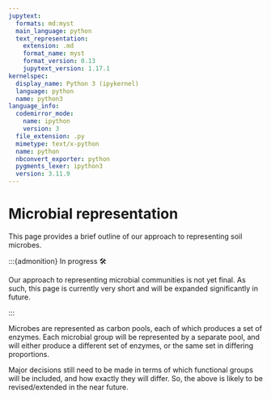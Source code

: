 ```yaml
---
jupytext:
  formats: md:myst
  main_language: python
  text_representation:
    extension: .md
    format_name: myst
    format_version: 0.13
    jupytext_version: 1.17.1
kernelspec:
  display_name: Python 3 (ipykernel)
  language: python
  name: python3
language_info:
  codemirror_mode:
    name: ipython
    version: 3
  file_extension: .py
  mimetype: text/x-python
  name: python
  nbconvert_exporter: python
  pygments_lexer: ipython3
  version: 3.11.9
---
```


# Microbial representation

This page provides a brief outline of our approach to representing soil microbes.

:::{admonition} In progress 🛠️

Our approach to representing microbial communities is not yet final. As such, this
page is currently very short and will be expanded significantly in future.

:::

Microbes are represented as carbon pools, each of which produces a set of enzymes. Each
microbial group will be represented by a separate pool, and will either produce a
different set of enzymes, or the same set in differing proportions.

Major decisions still need to be made in terms of which functional groups will be
included, and how exactly they will differ. So, the above is likely to be
revised/extended in the near future.
